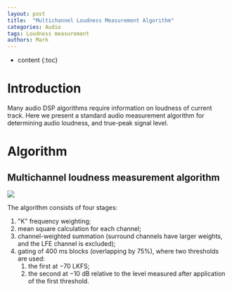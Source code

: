 ```yaml
---
layout: post
title:  "Multichannel Loudness Measurement Algorithm"
categories: Audio
tags: Loudness measurement
authors: Mark
---
```


* content
{:toc}

# Introduction

Many audio DSP algorithms require information on loudness of current track. Here we present a standard audio measurement algorithm for determining audio loudness, and true-peak signal level.

# Algorithm

## Multichannel loudness measurement algorithm

![](https://d9dd9dd9d.github.io/Docs/audio/loudness/Annotation%202019-10-12%20105118.png)

The algorithm consists of four stages:
1. "K" frequency weighting;
2. mean square calculation for each channel;
3. channel-weighted summation (surround channels have larger weights, and the LFE channel
is excluded);
4. gating of 400 ms blocks (overlapping by 75%), where two thresholds are used:
	1. the first at −70 LKFS;
	2. the second at −10 dB relative to the level measured after application of the first threshold.
